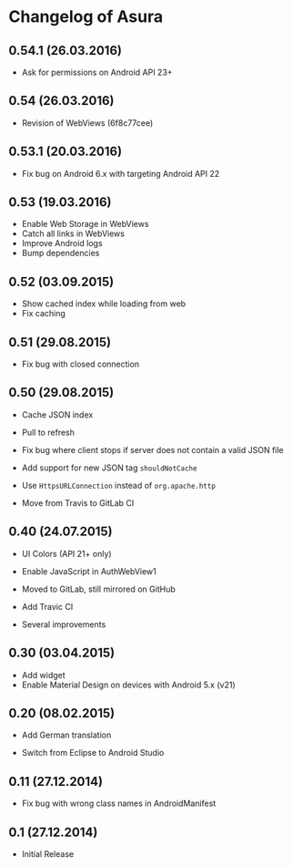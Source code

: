 # Changelog of Asura

## 0.54.1 (26.03.2016)

* Ask for permissions on Android API 23+

## 0.54 (26.03.2016)

* Revision of WebViews (6f8c77cee)

## 0.53.1 (20.03.2016)

- Fix bug on Android 6.x with targeting Android API 22

## 0.53 (19.03.2016)

- Enable Web Storage in WebViews
- Catch all links in WebViews
- Improve Android logs
- Bump dependencies

## 0.52 (03.09.2015)

- Show cached index while loading from web
- Fix caching

## 0.51 (29.08.2015)

- Fix bug with closed connection

## 0.50 (29.08.2015)

- Cache JSON index
- Pull to refresh
- Fix bug where client stops if server does not contain a valid JSON file

- Add support for new JSON tag `shouldNotCache`
- Use `HttpsURLConnection` instead of `org.apache.http`
- Move from Travis to GitLab CI

## 0.40 (24.07.2015)

- UI Colors (API 21+ only)

- Enable JavaScript in AuthWebView1
- Moved to GitLab, still mirrored on GitHub
- Add Travic CI
- Several improvements

## 0.30 (03.04.2015)

- Add widget
- Enable Material Design on devices with Android 5.x (v21)

## 0.20 (08.02.2015)

- Add German translation

- Switch from Eclipse to Android Studio

## 0.11 (27.12.2014)

- Fix bug with wrong class names in AndroidManifest

## 0.1 (27.12.2014)

- Initial Release

